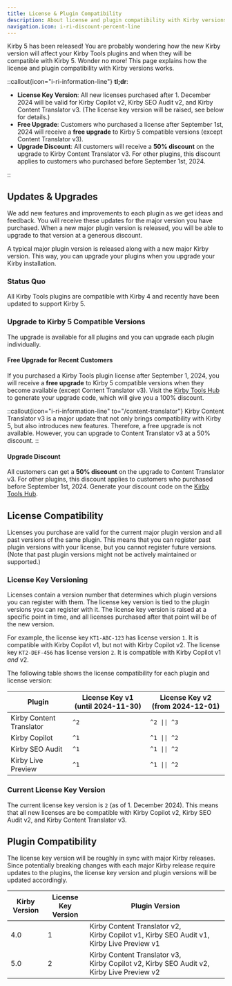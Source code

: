 ```yaml
---
title: License & Plugin Compatibility
description: About license and plugin compatibility with Kirby versions.
navigation.icon: i-ri-discount-percent-line
---
```


Kirby 5 has been released! You are probably wondering how the new Kirby version will affect your Kirby Tools plugins and when they will be compatible with Kirby 5. Wonder no more! This page explains how the license and plugin compatibility with Kirby versions works.

::callout{icon="i-ri-information-line"}
**tl;dr**:

- **License Key Version**: All new licenses purchased after 1. December 2024 will be valid for Kirby Copilot v2, Kirby SEO Audit v2, and Kirby Content Translator v3. (The license key version will be raised, see below for details.)
- **Free Upgrade**: Customers who purchased a license after September 1st, 2024 will receive a **free upgrade** to Kirby 5 compatible versions (except Content Translator v3).
- **Upgrade Discount**: All customers will receive a **50% discount** on the upgrade to Kirby Content Translator v3. For other plugins, this discount applies to customers who purchased before September 1st, 2024.

::

## Updates & Upgrades

We add new features and improvements to each plugin as we get ideas and feedback. You will receive these updates for the major version you have purchased. When a new major plugin version is released, you will be able to upgrade to that version at a generous discount.

A typical major plugin version is released along with a new major Kirby version. This way, you can upgrade your plugins when you upgrade your Kirby installation.

### Status Quo

All Kirby Tools plugins are compatible with Kirby 4 and recently have been updated to support Kirby 5.

### Upgrade to Kirby 5 Compatible Versions

The upgrade is available for all plugins and you can upgrade each plugin individually.

#### Free Upgrade for Recent Customers

If you purchased a Kirby Tools plugin license after September 1, 2024, you will receive a **free upgrade** to Kirby 5 compatible versions when they become available (except Content Translator v3). Visit the [Kirby Tools Hub](https://hub.kirby.tools) to generate your upgrade code, which will give you a 100% discount.

::callout{icon="i-ri-information-line" to="/content-translator"}
Kirby Content Translator v3 is a major update that not only brings compatibility with Kirby 5, but also introduces new features. Therefore, a free upgrade is not available. However, you can upgrade to Content Translator v3 at a 50% discount.
::

#### Upgrade Discount

All customers can get a **50% discount** on the upgrade to Content Translator v3. For other plugins, this discount applies to customers who purchased before September 1st, 2024. Generate your discount code on the [Kirby Tools Hub](https://hub.kirby.tools).

## License Compatibility

Licenses you purchase are valid for the current major plugin version and all past versions of the same plugin. This means that you can register past plugin versions with your license, but you cannot register future versions. (Note that past plugin versions might not be actively maintained or supported.)

### License Key Versioning

Licenses contain a version number that determines which plugin versions you can register with them. The license key version is tied to the plugin versions you can register with it. The license key version is raised at a specific point in time, and all licenses purchased after that point will be of the new version.

For example, the license key `KT1-ABC-123` has license version `1`. It is compatible with Kirby Copilot v1, but not with Kirby Copilot v2. The license key `KT2-DEF-456` has license version `2`. It is compatible with Kirby Copilot v1 _and_ v2.

The following table shows the license compatibility for each plugin and license version:

| Plugin                   | License Key v1 (until 2024-11-30) | License Key v2 (from 2024-12-01) |
| ------------------------ | --------------------------------- | -------------------------------- |
| Kirby Content Translator | `^2`                              | `^2 \|\| ^3`                     |
| Kirby Copilot            | `^1`                              | `^1 \|\| ^2`                     |
| Kirby SEO Audit          | `^1`                              | `^1 \|\| ^2`                     |
| Kirby Live Preview       | `^1`                              | `^1 \|\| ^2`                     |

### Current License Key Version

The current license key version is `2` (as of 1. December 2024). This means that all new licenses are be compatible with Kirby Copilot v2, Kirby SEO Audit v2, and Kirby Content Translator v3.

## Plugin Compatibility

The license key version will be roughly in sync with major Kirby releases. Since potentially breaking changes with each major Kirby release require updates to the plugins, the license key version and plugin versions will be updated accordingly.

| Kirby Version | License Key Version | Plugin Version                                                                                                                                  |
| ------------- | ------------------- | ----------------------------------------------------------------------------------------------------------------------------------------------- |
| 4.0           | 1                   | Kirby&nbsp;Content&nbsp;Translator&nbsp;v2, Kirby&nbsp;Copilot&nbsp;v1, Kirby&nbsp;SEO&nbsp;Audit&nbsp;v1, Kirby&nbsp;Live&nbsp;Preview&nbsp;v1 |
| 5.0           | 2                   | Kirby&nbsp;Content&nbsp;Translator&nbsp;v3, Kirby&nbsp;Copilot&nbsp;v2, Kirby&nbsp;SEO&nbsp;Audit&nbsp;v2, Kirby&nbsp;Live&nbsp;Preview&nbsp;v2 |
